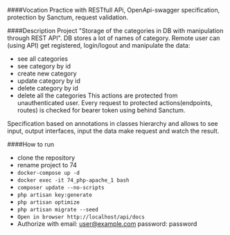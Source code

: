 ####Vocation
Practice with RESTfull APi, OpenApi-swagger specification, protection by Sanctum, request validation.

####Description
Project "Storage of the categories in DB with manipulation through REST API". 
DB stores a lot of names of category. Remote user can (using API) get registered, login/logout
and manipulate the data:
* see all categories
* see category by id
* create new category
* update category by id
* delete category by id
* delete all the categories
This actions are protected from unauthenticated user. Every request to protected actions(endpoints, routes) is 
checked for bearer token using behind Sanctum.

Specification based on annotations in classes hierarchy and allows to see input, output interfaces, input the data
make request and watch the result.

####How to run
* clone the repository
* rename project to 74
* ```docker-compose up -d```
*  ```docker exec -it 74_php-apache_1 bash```
*  ```composer update --no-scripts```
*  ```php artisan key:generate```
*  ```php artisan optimize```
* ```php artisan migrate --seed```
*  ```Open in browser http://localhost/api/docs```
* Authorize with email: user@example.com password: password
